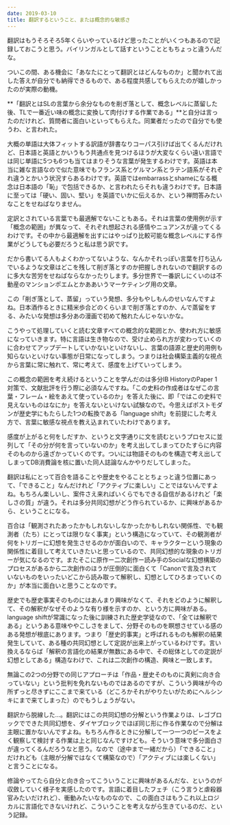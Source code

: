 ```yaml
---
date: 2019-03-10
title: 翻訳するということ、または概念的な敏感さ
---
```


翻訳はもうそろそろ5年くらいやっているけど思ったことがいくつもあるので記録しておこうと思う。バイリンガルとして話すということともちょっと違うんだな。

ついこの間、ある機会に「あなたにとって翻訳とはどんなものか」と聞かれて出した答えが自分でも納得できるもので、ある程度共感してもらえたのが嬉しかったのが実際の動機。

**「翻訳とはSLの言葉から余分なものを削ぎ落として、概念レベルに蒸留した後、TLで一番近い味の概念に変換して肉付けする作業である」**と自分は言ったのだけれど、質問者に面白いといってもらえた。同業者だったので自分でも使うわ、と言われた。

大概の単語は大体フィットする訳語が辞書なりコーパス引けば出てくるんだけれど、日本語と英語とかいうもう共通点を見つけるほうが大変なくらい遠い言語では同じ単語に5つも6つも当てはまりそうな言葉が発生するわけです。英語は本当に雑な言語なので似た意味でもフランス系とゲルマン系とラテン語系がそれぞれ違うとかいう状況すらあるわけです。英語ではembarrassとshameになる概念は日本語の「恥」で包括できるか、と言われたらそれも違うわけです。日本語に至っては「硬い、固い、堅い」を英語でいかに伝えるか、という禅問答みたいなことをせねばなりません。

定訳とされている言葉でも最適解でないこともある。それは言葉の使用例が示す「概念の範囲」が異なって、それぞれ想起される感情やニュアンスが違ってくるわけです。その中から最適解を出すにはやっぱり比較可能な概念レベルにする作業がどうしても必要だろうと私は思う訳です。

だから書いてる人もよくわかってないような、なんかそれっぽい言葉を打ち込んでいるような文章はどこを残して削ぎ落とすのか把握しきれないので翻訳するのに多大な苦労をせねばならなかったりします。多分世界で一番訳しにくいのは不動産のマンションポエムとかああいうマーケティング用の文章。

この「削ぎ落として、蒸留」っていう発想、多分もやしもんのせいなんですよね。日本酒作るときに精米歩合どのくらいまで削ぎ落とすのか、んで蒸留をする、みたいな発想は多分あの漫画で初めて触れたんじゃないかな。

こうやって処理していくと読む文章すべての概念的な範囲とか、使われ方に敏感になっていきます。特に言語は生き物なので、受け止められ方が変わっていくのに合わせてアップデートしていかないといけないし、言葉の語源と歴史的用例も知らないといけない事態が日常になってしまう。つまりは社会構築主義的な視点から言葉に常に触れて、常に考えて、感度を上げていってしまう。

この概念の範囲を考え続けるということを学んだのは多分IB HistoryのPaper 1対策で、文献批評を行う際に必須なんですね。「この史料の作成者はなぜこの言葉・フレーム・絵をあえて使っているのか」を答えた後に、即「ではこの史料で見えないものはなにか」を答えないといけない試験なので。今思えばポストモダンが歴史学にもたらした1つの転換である「language shift」を前提にした考え方で、言葉に敏感な視点を教え込まれていたわけであります。

感度が上がると何をしだすか、というと文字通りに文を読むというプロセスに並列して「その分が何を言っていないのか」を考え出してしまってひたすらに内容そのものから遠ざかっていくのです。ついには物語そのものを構造で考え出してしまってDB消費論を核に置いた同人誌論なんかやりだしてしまった。

翻訳は私にとって百合を語ることや歴史をやることとちょっと違う位置にあって、「できること」なんだけれど「アクティブに楽しい」ことではないんですよね。もちろん楽しいし、案件さえ来ればいくらでもできる自信があるけれど「楽しさの質」が違う。それは多分共同幻想がどう作られているか、に興味があるから、ということになる。

百合は「観測されたあったかもしれないしなかったかもしれない関係性、でも観測者（たち）にとっては限りなく事実」という構造になっていて、その観測者が何をトリガーに幻想を発生させるのかが面白いので、キャラクターという現象の関係性に着目して考えていきたいと思っているので、共同幻想的な現象のトリガーが気になるのです。またそこに原作ー二次創作ー読み手のSocialな幻想構築のプロセスがあるから二次創作のほうが圧倒的に面白くて「Canonで言及されていないものをいったいどこから読み取って解釈し、幻想としてひろまっていくのか」が本当に面白いと思うことなのです。

歴史でも歴史事実そのものにはあんまり興味がなくて、それをどのように解釈して、その解釈がなぜそのような有り様を示すのか、という方に興味がある。language shiftが常識になった後に訓練された歴史学徒なので、「全ては解釈である」というある意味ややこしさをまして、分野そのものを瞑想させている感のある発想が根底にあります。つまり「歴史的事実」と呼ばれるものも解釈の結果発生していて、ある種の共同幻想として定説が出来上がっているわけです。言い換えるならば「解釈の言語化の結果が無数にある中で、その総体としての定説が幻想としてある」構造なわけで、これは二次創作の構造、興味と一致します。

無論この2つの分野での同じアプローチは「作品・歴史そのものに真剣に向き合っていない」という批判を免れないものではあるのですが、こういう興味が今の所ずっと尽きずにここまで来ている（どころかそれがやりたいがためにヘルシンキにまで来てしまった）のでもうしょうがない。

翻訳から脱線した...。翻訳にはこの共同幻想の分解という作業よりは、レゴブロックでできた共同幻想を、ダイヤブロックでほぼ同じ形に作る作業なので分解は主眼に置かないんですよね。もちろん作るときに分解して一つ一つのピースをよく観察して検討する作業は上と同じなんですけども。そういう意味で多分面白さが違ってくるんだろうなと思う。なので（途中まで一緒だから）「できること」だけれども（主眼が分解ではなくて構築なので）「アクティブには楽しくない」と言うことになる。

修論やってたら自分と向き合ってこういうことに興味があるんだな、というのが収斂していく様子を実感したのです。言語に着目したフェチ（こう言うと虐殺器官みたいだけれど）、衝動みたいなものなので、この面白さはもうこれ以上ロジカルに言語化できないけれど、こういうことを考えながら生きているのだ、という記録。
